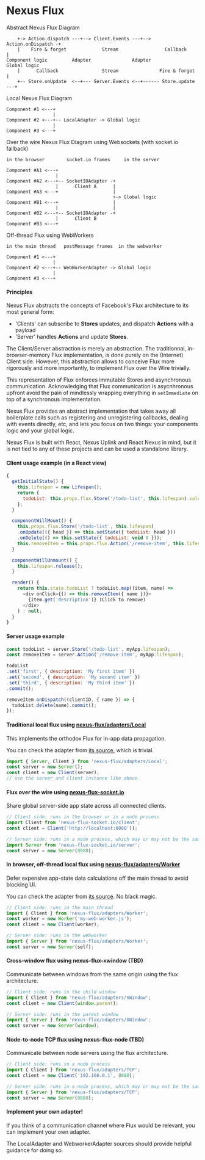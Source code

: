 Nexus Flux
==========

Abstract Nexus Flux Diagram
```
    +-> Action.dispatch ---+--> Client.Events ---+--> Action.onDispatch -+
    |    Fire & forget             Stream                 Callback       |
Component logic         Adapter               Adapter               Global logic
    |      Callback                Stream               Fire & forget    |
    +-- Store.onUpdate  <--+--- Server.Events <--+------ Store.update ---+
```


Local Nexus Flux Diagram
```
Component #1 <---+
                 |
Component #2 <---+-- LocalAdapter -> Global logic
                 |
Component #3 <---+

```

Over the wire Nexus Flux Diagram using Websockets (with socket.io fallback)
```
in the browser        socket.io frames     in the server

Component #A1 <---+
                  |
Component #A2 <---+-- SocketIOAdapter -+
                  |      Client A      |
Component #A3 <---+                    |
                                       +-> Global logic
Component #B1 <---+                    |
                  |                    |
Component #B2 <---+-- SocketIOAdapter -+
                  |      Client B
Component #B3 <---+
```

Off-thread Flux using WebWorkers
```
in the main thread   postMessage frames  in the webworker

Component #1 <---+
                 |
Component #2 <---+-- WebWorkerAdapter -> Global logic
                 |
Component #3 <---+
```

#### Principles

Nexus Flux abstracts the concepts of Facebook's Flux architecture to its most general form:
- 'Clients' can subscribe to __Stores__ updates, and dispatch __Actions__ with a payload
- 'Server' handles __Actions__ and update __Stores__.

The Client/Server abstraction is merely an abstraction. The traditionnal, in-browser-memory
Flux implementation, is done purely on the (Internet) Client side. However, this abstraction allows
to conceive Flux more rigorously and more importantly, to implement Flux over the Wire trivially.

This representation of Flux enforces immutable Stores and asynchronous communication. Acknowledging
that Flux communication is asycnhronous upfront avoid the pain of mindlessly wrapping everything in `setImmediate`
on top of a synchronous implementation.

Nexus Flux provides an abstract implementation that takes away all boilerplate calls such as registering and unregistering callbacks, dealing with events directly, etc,
and lets you focus on two things: your components logic and your global logic.

Nexus Flux is built with React, Nexus Uplink and React Nexus in mind, but it is not tied to any of these projects and can be used a standalone library.

#### Client usage example (in a React view)

```js
{
  getInitialState() {
    this.lifespan = new Lifespan();
    return {
      todoList: this.props.flux.Store('/todo-list', this.lifespan).value,
    };
  }

  componentWillMount() {
    this.props.flux.Store('/todo-list', this.lifespan)
    .onUpdate(({ head }) => this.setState({ todoList: head }))
    .onDelete(() => this.setState({ todoList: void 0 }));
    this.removeItem = this.props.flux.Action('/remove-item', this.lifespan).dispatch;
  }

  componentWillUnmount() {
    this.lifespan.release();
  }

  render() {
    return this.state.todoList ? todoList.map((item, name) =>
      <div onClick={() => this.removeItem({ name })}>
        {item.get('description')} (Click to remove)
      </div>
    ) : null;
  }
}
```

#### Server usage example

```js
const todoList = server.Store('/todo-list', myApp.lifespan);
const removeItem = server.Action('/remove-item', myApp.lifespan);

todoList
.set('first', { description: 'My first item' })
.set('second', { description: 'My second item' })
.set('third', { description: 'My third item' })
.commit();

removeItem.onDispatch((clientID, { name }) => {
  todoList.delete(name).commit();
});
```

#### Traditional local flux using [nexus-flux/adapters/Local](https://github.com/elierotenberg/nexus-flux/tree/master/adapters/Local.js)

This implements the orthodox Flux for in-app data propagation.

You can check the adapter from [its source](https://github.com/elierotenberg/nexus-flux/tree/master/src/LocalAdapter.js), which is trivial.

```js
import { Server, Client } from 'nexus-flux/adapters/Local';
const server = new Server();
const client = new Client(server);
// use the server and client instance like above.
```

#### Flux over the wire using [nexus-flux-socket.io](https://github.com/elierotenberg/nexus-flux-socket.io)

Share global server-side app state across all connected clients.

```js
// Client side: runs in the browser or in a node process
import Client from 'nexus-flux-socket.io/client';
const client = Client('http://localhost:8080'));
```

```js
// Server side: runs in a node process, which may or may not be the same process
import Server from 'nexus-flux-socket.io/server';
const server = new Server(8080);
```

#### In browser, off-thread local flux using [nexus-flux/adapters/Worker](https://github.com/elierotenberg/nexus-flux/tree/master/adapters/Worker.js)

Defer expensive app-state data calculations off the main thread to avoid blocking UI.

You can check the adapter from [its source](https://github.com/elierotenberg/nexus-flux/tree/master/src/WebWorkerAdapter.js). No black magic.

```js
// Client side: runs in the main thread
import { Client } from 'nexus-flux/adapters/Worker';
const worker = new Worker('my-web-worker.js');
const client = new Client(worker);
```

```js
// Server side: runs in the webworker
import { Server } from 'nexus-flux/adapters/Worker';
const server = new Server(self);
```

#### Cross-window flux using nexus-flux-xwindow (TBD)

Communicate between windows from the same origin using the flux architecture.

```js
// Client side: runs in the child window
import { Client } from 'nexus-flux/adapters/XWindow';
const client = new Client(window.parent);
```

```js
// Server side: runs in the parent window
import { Server } from 'nexus-flux/adapters/XWindow';
const server = new Server(window);
```

#### Node-to-node TCP flux using nexus-flux-node (TBD)

Communicate between node servers using the flux architecture.

```js
// Client side: runs in a node process
import { Client } from 'nexus-flux/adapters/TCP';
const client = new Client('192.168.0.1', 8080);
```

```js
// Server side: runs in a node process, which may or may not be the same process
import { Server } from 'nexus-flux/adapters/TCP';
const server = new Server(8080);
```

#### Implement your own adapter!

If you think of a communication channel where Flux would be relevant, you can implement your own adapter.

The LocalAdapter and WebworkerAdapter sources should provide helpful guidance for doing so.
